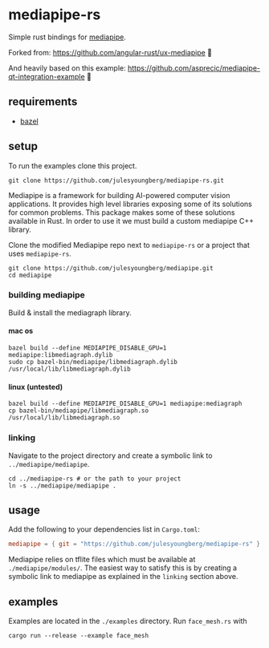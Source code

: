 # mediapipe-rs

Simple rust bindings for [mediapipe](https://mediapipe.dev/).

Forked from: https://github.com/angular-rust/ux-mediapipe 🙏

And heavily based on this example: https://github.com/asprecic/mediapipe-qt-integration-example 🤌

## requirements

- [bazel](https://bazel.build/install)

## setup

To run the examples clone this project.

```shell
git clone https://github.com/julesyoungberg/mediapipe-rs.git
```

Mediapipe is a framework for building AI-powered computer vision applications. It provides high level libraries exposing some of its solutions for common problems. This package makes some of these solutions available in Rust. In order to use it we must build a custom mediapipe C++ library.

Clone the modified Mediapipe repo next to `mediapipe-rs` or a project that uses `mediapipe-rs`.

```shell
git clone https://github.com/julesyoungberg/mediapipe.git
cd mediapipe
```

### building mediapipe

Build & install the mediagraph library.

#### mac os

```shell
bazel build --define MEDIAPIPE_DISABLE_GPU=1 mediapipe:libmediagraph.dylib
sudo cp bazel-bin/mediapipe/libmediagraph.dylib /usr/local/lib/libmediagraph.dylib
```

#### linux (untested)

```shell
bazel build --define MEDIAPIPE_DISABLE_GPU=1 mediapipe:mediagraph
cp bazel-bin/mediapipe/libmediagraph.so /usr/local/lib/libmediagraph.so
```

### linking

Navigate to the project directory and create a symbolic link to `../mediapipe/mediapipe`.

```shell
cd ../mediapipe-rs # or the path to your project
ln -s ../mediapipe/mediapipe .
```

## usage

Add the following to your dependencies list in `Cargo.toml`:

```toml
mediapipe = { git = "https://github.com/julesyoungberg/mediapipe-rs" }
```

Mediapipe relies on tflite files which must be available at `./mediapipe/modules/`. The easiest way to satisfy this is by creating a symbolic link to mediapipe as explained in the `linking` section above.

## examples

Examples are located in the `./examples` directory. Run `face_mesh.rs` with

```shell
cargo run --release --example face_mesh
```
